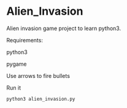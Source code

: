 # Alien_Invasion
Alien invasion game project to learn python3.

Requirements:

python3

pygame

Use arrows to fire bullets

Run it

`python3 alien_invasion.py
`